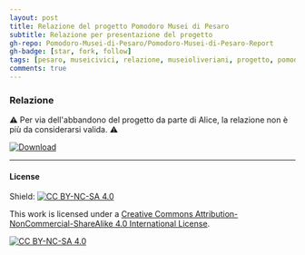 ```yaml
---
layout: post
title: Relazione del progetto Pomodoro Musei di Pesaro
subtitle: Relazione per presentazione del progetto
gh-repo: Pomodoro-Musei-di-Pesaro/Pomodoro-Musei-di-Pesaro-Report 
gh-badge: [star, fork, follow]
tags: [pesaro, museicivici, relazione, museioliveriani, progetto, pomodoromuseidipesaro]
comments: true
---
```

### Relazione
⚠️ Per via dell'abbandono del progetto da parte di Alice, la relazione non è più da considerarsi valida. ⚠️

[![Download](https://custom-icon-badges.demolab.com/badge/-Scarica%20il%20documento-red?style=for-the-badge&logo=download&logoColor=white "Documento")](https://github.com/Pomodoro-Musei-di-Pesaro/Pomodoro-Musei-di-Pesaro-Report/releases/download/v1.0/Relazione-Pomodoro_Musei_di_Pesaro.pdf)

___
#### License
Shield: [![CC BY-NC-SA 4.0][cc-by-nc-sa-shield]][cc-by-nc-sa]

This work is licensed under a
[Creative Commons Attribution-NonCommercial-ShareAlike 4.0 International License][cc-by-nc-sa].

[![CC BY-NC-SA 4.0][cc-by-nc-sa-image]][cc-by-nc-sa]

[cc-by-nc-sa]: http://creativecommons.org/licenses/by-nc-sa/4.0/
[cc-by-nc-sa-image]: https://licensebuttons.net/l/by-nc-sa/4.0/88x31.png
[cc-by-nc-sa-shield]: https://img.shields.io/badge/License-CC%20BY--NC--SA%204.0-lightgrey.svg

